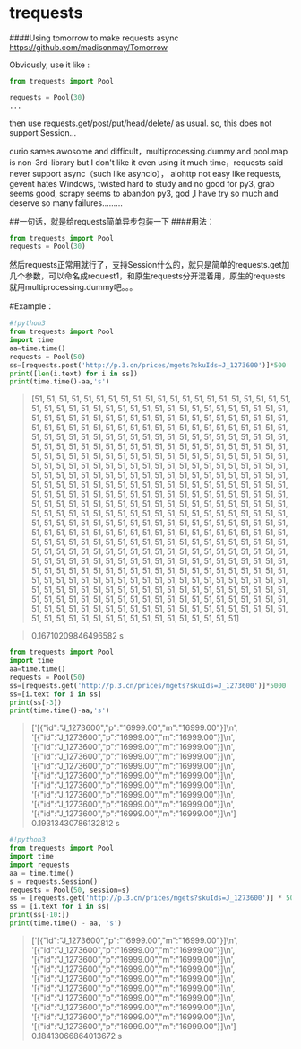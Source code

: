# trequests
####Using tomorrow to make requests async
https://github.com/madisonmay/Tomorrow

Obviously, use it like :
```python
from trequests import Pool

requests = Pool(30)
...
```
then use requests.get/post/put/head/delete/ as usual.
so, this does not support Session...

curio sames awosome and difficult，multiprocessing.dummy and pool.map is non-3rd-library but I don't like it even using it much time，requests said never support async（such like asyncio）， aiohttp not easy like requests, gevent hates Windows, twisted hard to study and no good for py3, grab seems good, scrapy seems to abandon py3, god ,I have try so much and deserve so many failures.........


##一句话，就是给requests简单异步包装一下
####用法：
```python
from trequests import Pool
requests = Pool(30)
```
然后requests正常用就行了，支持Session什么的，就只是简单的requests.get加几个参数，可以命名成request1，和原生requests分开混着用，原生的requests就用multiprocessing.dummy吧。。。

#Example：
```python
#!python3
from trequests import Pool
import time
aa=time.time()
requests = Pool(50)
ss=[requests.post('http://p.3.cn/prices/mgets?skuIds=J_1273600')]*500
print([len(i.text) for i in ss])
print(time.time()-aa,'s')


```
>[51, 51, 51, 51, 51, 51, 51, 51, 51, 51, 51, 51, 51, 51, 51, 51, 51, 51, 51, 51, 51, 51, 51, 51, 51, 51, 51, 51, 51, 51, 51, 51, 51, 51, 51, 51, 51, 51, 51, 51, 51, 51, 51, 51, 51, 51, 51, 51, 51, 51, 51, 51, 51, 51, 51, 51, 51, 51, 51, 51, 51, 51, 51, 51, 51, 51, 51, 51, 51, 51, 51, 51, 51, 51, 51, 51, 51, 51, 51, 51, 51, 51, 51, 51, 51, 51, 51, 51, 51, 51, 51, 51, 51, 51, 51, 51, 51, 51, 51, 51, 51, 51, 51, 51, 51, 51, 51, 51, 51, 51, 51, 51, 51, 51, 51, 51, 51, 51, 51, 51, 51, 51, 51, 51, 51, 51, 51, 51, 51, 51, 51, 51, 51, 51, 51, 51, 51, 51, 51, 51, 51, 51, 51, 51, 51, 51, 51, 51, 51, 51, 51, 51, 51, 51, 51, 51, 51, 51, 51, 51, 51, 51, 51, 51, 51, 51, 51, 51, 51, 51, 51, 51, 51, 51, 51, 51, 51, 51, 51, 51, 51, 51, 51, 51, 51, 51, 51, 51, 51, 51, 51, 51, 51, 51, 51, 51, 51, 51, 51, 51, 51, 51, 51, 51, 51, 51, 51, 51, 51, 51, 51, 51, 51, 51, 51, 51, 51, 51, 51, 51, 51, 51, 51, 51, 51, 51, 51, 51, 51, 51, 51, 51, 51, 51, 51, 51, 51, 51, 51, 51, 51, 51, 51, 51, 51, 51, 51, 51, 51, 51, 51, 51, 51, 51, 51, 51, 51, 51, 51, 51, 51, 51, 51, 51, 51, 51, 51, 51, 51, 51, 51, 51, 51, 51, 51, 51, 51, 51, 51, 51, 51, 51, 51, 51, 51, 51, 51, 51, 51, 51, 51, 51, 51, 51, 51, 51, 51, 51, 51, 51, 51, 51, 51, 51, 51, 51, 51, 51, 51, 51, 51, 51, 51, 51, 51, 51, 51, 51, 51, 51, 51, 51, 51, 51, 51, 51, 51, 51, 51, 51, 51, 51, 51, 51, 51, 51, 51, 51, 51, 51, 51, 51, 51, 51, 51, 51, 51, 51, 51, 51, 51, 51, 51, 51, 51, 51, 51, 51, 51, 51, 51, 51, 51, 51, 51, 51, 51, 51, 51, 51, 51, 51, 51, 51, 51, 51, 51, 51, 51, 51, 51, 51, 51, 51, 51, 51, 51, 51, 51, 51, 51, 51, 51, 51, 51, 51, 51, 51, 51, 51, 51, 51, 51, 51, 51, 51, 51, 51, 51, 51, 51, 51, 51, 51, 51, 51, 51, 51, 51, 51, 51, 51, 51, 51, 51, 51, 51, 51, 51, 51, 51, 51, 51, 51, 51, 51, 51, 51, 51, 51, 51, 51, 51, 51, 51, 51, 51, 51, 51, 51, 51, 51, 51, 51, 51, 51, 51, 51, 51, 51, 51, 51, 51, 51, 51, 51, 51, 51, 51, 51, 51, 51, 51, 51, 51, 51, 51, 51, 51, 51, 51, 51, 51, 51, 51, 51, 51, 51, 51, 51, 51, 51, 51, 51, 51, 51, 51, 51, 51, 51]

>0.16710209846496582 s

```python
from trequests import Pool
import time
aa=time.time()
requests = Pool(50)
ss=[requests.get('http://p.3.cn/prices/mgets?skuIds=J_1273600')]*5000
ss=[i.text for i in ss]
print(ss[-3])
print(time.time()-aa,'s')
```
>['[{"id":"J_1273600","p":"16999.00","m":"16999.00"}]\n', '[{"id":"J_1273600","p":"16999.00","m":"16999.00"}]\n', '[{"id":"J_1273600","p":"16999.00","m":"16999.00"}]\n', '[{"id":"J_1273600","p":"16999.00","m":"16999.00"}]\n', '[{"id":"J_1273600","p":"16999.00","m":"16999.00"}]\n', '[{"id":"J_1273600","p":"16999.00","m":"16999.00"}]\n', '[{"id":"J_1273600","p":"16999.00","m":"16999.00"}]\n', '[{"id":"J_1273600","p":"16999.00","m":"16999.00"}]\n', '[{"id":"J_1273600","p":"16999.00","m":"16999.00"}]\n', '[{"id":"J_1273600","p":"16999.00","m":"16999.00"}]\n']
0.19313430786132812 s

```python
#!python3
from trequests import Pool
import time
import requests
aa = time.time()
s = requests.Session()
requests = Pool(50, session=s)
ss = [requests.get('http://p.3.cn/prices/mgets?skuIds=J_1273600')] * 5000
ss = [i.text for i in ss]
print(ss[-10:])
print(time.time() - aa, 's')
```
>['[{"id":"J_1273600","p":"16999.00","m":"16999.00"}]\n', '[{"id":"J_1273600","p":"16999.00","m":"16999.00"}]\n', '[{"id":"J_1273600","p":"16999.00","m":"16999.00"}]\n', '[{"id":"J_1273600","p":"16999.00","m":"16999.00"}]\n', '[{"id":"J_1273600","p":"16999.00","m":"16999.00"}]\n', '[{"id":"J_1273600","p":"16999.00","m":"16999.00"}]\n', '[{"id":"J_1273600","p":"16999.00","m":"16999.00"}]\n', '[{"id":"J_1273600","p":"16999.00","m":"16999.00"}]\n', '[{"id":"J_1273600","p":"16999.00","m":"16999.00"}]\n', '[{"id":"J_1273600","p":"16999.00","m":"16999.00"}]\n']
0.18413066864013672 s
